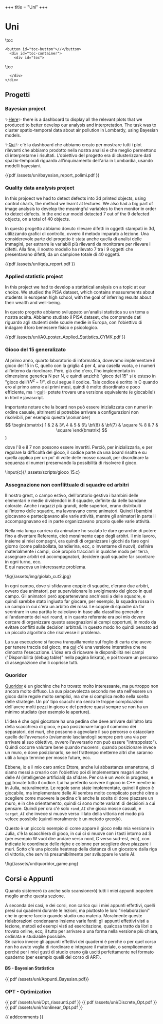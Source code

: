 +++
title = "Uni"
+++

# Uni
\toc
~~~
<button id="toc-button">//</button>
  <div id="toc-container">
    <div id="toc">
~~~
\toc
~~~ 
  </div>   
</div>
~~~


## Progetti

### Bayesian project
✨[Here](/assets/figures/visualize.html)✨ there is a dashboard to display all the relevant plots that we produced to better develop our analysis and interpretation. The task was to cluster spatio-temporal data about air pollution in Lombardy, using Bayesian models.

✨[Qui](/assets/figures/visualize.html)✨ c'è la dashboard che abbiamo creato per mostrare tutti i plot rilevanti che abbiamo prodotto nella nostra analisi e che meglio permettono di interpretarne i risultati. L'obiettivo del progetto era di clusterizzare dati spazio-temporali riguardo all'inquinamento dell'aria in Lombardia, usando modelli bayesiani.

{{pdf /assets/uni/bayesian_report_polimi.pdf }}

### Quality data analysis project
In this projoect we had to detect defects into 3d printed objects, using control charts, the method we learnt at lectures. We also had a big part of image analysis to develop the meaningful variables to then monitor in order to detect defects. In the end our model detected 7 out of the 9 defected objects, on a total of 40 objects.

In questo progetto abbiamo dovuto rilevare difetti in oggetti stampati in 3d, utilizzando grafici di controllo, ovvero il metodo imparato a lezione. Una considerevole parte del progetto è stata anche quella di analisi delle immagini, per estrarre le variabili più rilevanti da monitorare per rilevare i difetti. Alla fine, il nostro modello ha rilevato 7 tra i 9 oggetti che presentavano difetti, da un campione totale di 40 oggetti. 

{{pdf /assets/uni/qda_report.pdf }}

### Applied statistic project
In this project we had to develop a statistical analysis on a topic at our choice. We studied the PISA dataset, which contains measurements about students in european high school, with the goal of inferring results about their wealth and well-being.

In questo progetto abbiamo sviluppato un'analisi statistica su un tema a nostra scelta. Abbiamo studiato il PISA dataset, che comprende dati riguardo agli studenti delle scuole medie in Europa, con l'obiettivo di indagare il loro benessere fisico e psicologico.

{{pdf /assets/uni/A0_poster_Applied_Statistics_CYMK.pdf }}

### Gioco del 15 generalizato
Al primo anno, quarto laboratorio di informatica, dovevamo implementare il gioco del 15 in C, quello con la griglia 4 per 4, una casella vuota, e i numeri all'interno da riordinare. Però, già che c'ero, l'ho implementato in dimensione generica N per N, e quindi anzichè "gioco del 15" si è esteso in "gioco dell'$(N^2-1)$", di cui segue il codice. Tale codice è scritto in C quando ero al primo anno e ai primi mesi, quindi è molto disordinato e poco efficiente, ma ✨[qui](/assets/uni/15_game.html)✨ potete trovare una versione equivalente (e giocabile!) in html e javascript.


Importante notare che la board non può essere inizializzata con numeri in ordine casuale, altrimenti si potrebbe arrivare a configurazioni non risolvibili, per esempio questa
\nonumber{$$
\begin{bmatrix}
1 & 2 & 3\\
4 & 5 & 6\\
\bf{8} & \bf{7} & \square
 % 8 & 7 & \square
\end{bmatrix}
$$}
<!-- $\{1\,2\,3;\,4\,5\,6;\,8\,7\;\square \}$,  -->
dove l'8 e il 7 non possono essere invertiti. Perciò, per inizializzarla, e per regolare la difficoltà del gioco, il codice parte da una board risolta e su quella applica per un po' di volte delle mosse casuali, per disordinare la sequenza di numeri preservando la possibilità di risolvere il gioco.
<!-- "risoluzionabilità". -->
<!-- "risolutibilezza".  -->
<!-- "fattibiltà".  -->


\input{c}{/_assets/scripts/gioco_15.c}



### Assegnazione non conflittuale di squadre ed arbitri
Il nostro grest, o campo estivo, dell'oratorio gestiva i bambini delle elementari e medie dividendoli in 8 squadre, definite da delle bandane colorate. Anche i ragazzi più grandi, delle superiori, erano distribuiti all'interno delle squadre, ma lavoravano come animatori. Quindi i bambini giocavano e partecipavano alle varie attività, mentre gli animatori in parte li accompagnavano ed in parte organizzavano proprio quelle varie attività. 
<!-- Ovviamente le squadre erano utili affinché ogni gioco e attività contribuisse ad una classifica generale, per quindi indurre i bambini a impegnarsi e divertirsi con una vera e coinvolgente motivazione. -->

Nella mia lunga carriera da animatore ho scalato le dure gerarchie di potere fino a diventare Referente, cioè moralmente capo degli arbitri. Il mio lavoro, insieme ai miei compagni, era quindi di organizzare i giochi da fare ogni giorno (come pallabollata, bandierina, ecc, o inventarne di nuovi), definire materialmente i campi, cioè proprio tracciarli in qualche modo per terra, assegnare arbitri ed accompagnatori, decidere quali squadre far scontrare in ogni turno, ecc. \
E qui nasceva un interessante problema.

\fig{/assets/img/giolab_cut2.jpg}

In ogni campo, dove si sfidavano coppie di squadre, c'erano due arbitri, ovvero due animatori, per supervisionare lo svolgimento del gioco in quel campo. Gli animatori però appartenevano anch'essi a delle squadre, e quindi sarebbe stato ingiusto far giocare, per esempio, la squadra rossa in un campo in cui c'era un arbitro dei rossi. Le coppie di squadre da far scontrare in una partita le calcolavo in base alla classifica generale e all'andamento dei vari round, e in quanto referente era poi mio dovere cercare di organizzare queste assegnazioni ai campi opportuni, in modo da evitare conflitti sulle decisioni arbitrali. In questo modo ho quindi pensato ad un piccolo algoritmo che risolvesse il problema.

La sua esecuzione si faceva tranquillamente sul foglio di carta che avevo per tenere traccia del gioco, ma [qui](/assets/uni/campi_grest.html) c'è una versione interattiva che ne dimostra l'esecuzione. L'idea era di ricavare le disponibilità nei campi ("Disponibilità (debug table)" nella pagina linkata), e poi trovare un percorso di assegnazione che li coprisse tutti.


### Quoridor
[Quoridor](https://it.wikipedia.org/wiki/Quoridor) è un giochino che ho trovato molto interessante, ma purtroppo non ancora molto diffuso. La sua piacevolezza secondo me sta nell'essere un gioco dalle regole molto semplici, ma che si complica molto nella scelta delle strategie. Un po' tipo scacchi ma senza le troppe complicazioni dell'avere molti pezzi in gioco e del perdere quasi sempre se non ha un minimo studiato (per esempio le aperture). 

L'idea è che ogni giocatore ha una pedina che deve arrivare dall'altro lato della scacchiera di gioco, e può posizionare lungo il cammino dei separatori, dei muri, che possono o agevolare il suo percorso o ostacolare quello dell'avversario (oviamente lasciandogli sempre però una via per arrivare al suo obiettivo, ovvero l'avversario non può essere "intrappolato"). Quindi occorre valutare bene quando muoversi, quando posizionare invece un muro, e dove posizionarlo, se nel frattempo metterne altri che saranno utili a lungo termine per mosse future, ecc.

Ebbene, io e il mio caro amico Ettore, anche lui abbastanza smanettone, ci siamo messi a crearlo con l'obiettivo poi di implementare magari anche delle AI (intelligenze artificiali) da sfidare. Per ora è un work in progress, e [qui](https://github.com/ettoremodina/Quoridor-competition) trovate tutto il codice. Lui ha preferito scrivere il gioco in C++ mentre io in Julia, naturalmente. Le regole sono state implementate, quindi il gioco è giocabile, ma implementare delle AI sembra molto complicato perché oltre a scegliere come muovere la pedina c'è anche la scelta di dove piazzare un muro, e in che orientamento, quindi ci sono molte varianti di decisioni a cui pensare. Quindi per ora c'è solo `rand_AI` che gioca mosse casuali, e `target_AI` che invece si muove verso il lato della vittoria nel modo più veloce possibile (quindi moralmente è un metodo greedy).

<!-- \fig{/assets/uni/quoridor.png} -->

<!-- Per esempio nella posizione che segue sarà sicuramente il giocatore 2 a vincere, perché si è creato moralmente un corridoio verso la vittoria, costringendo nel frattempo il giocatore 1 ad un giro più largo per arrivare invece alla sua vittoria (dato che sul lato destro ha la strada sbarrata). Da notare che carino anche il plot con la heatmap delle celle e della lunghezza del cammino minimo per arrivarci. -->

Questo è un piccolo esempio di come appare il gioco nella mia versione in Julia, c'è la scacchiera di gioco, in cui ci si muove con i tasti intorno ad S (per esempio W vuol dire andare verso nord, C verso sud-est, ecc), con indicate le coordinate delle righe e colonne per scegliere dove piazzare i muri. Sotto c'è una piccola heatmap della distanza di un giocatore dalla riga di vittoria, che servirà presumibilmente per sviluppare le varie AI.

\fig{/assets/uni/quoridor_game.png}

<!-- Il giocatore 1 ostacola strenuamente gli ultimi passi dell'avversario, ma alla fine non può fare altro che soccombere al suo destino. -->

<!-- \fig{/assets/uni/quoridor_end.png} -->


## Corsi e Appunti
Quando sistemerò (o anche solo scansionerò) tutti i miei appunti popolerò meglio anche questa sezione. 

A seconda dei casi, e dei corsi, non carico qui i miei appunti effettivi, quelli presi sui quaderni durante le lezioni, ma piuttosto le loro "rielaborazioni" che in genere faccio quando studio una materia. Moralmente queste rielaborazioni condensano insieme varie fonti: gli appunti effettivi visti a lezione, metodi ed esempi visti ad esercitazione, qualcosa tratto da libri o trovato online, ecc; il tutto per arrivare a una forma nella versione più chiara, ordinata e studiabile possibile.\
Se carico invece gli appunti effettivi dei quaderni è perché o per quel corso non ho avuto voglia di riordinare e integrare il materiale, o semplicemente perché per i miei gusti di studio erano già usciti perfettamente nel formato quaderno (per esempio quelli del corso di ARF).


#### BS - Bayesian Statistics
{{ pdf /assets/uni/Appunti_Bayesian.pdf}}

### OPT - Optimization
<!-- {{ pdf /assets/uni/Opt_slides.pdf}} -->
{{ pdf /assets/uni/Opt_riassunti.pdf }}
{{ pdf /assets/uni/Discrete_Opt.pdf }}
{{ pdf /assets/uni/Nonlinear_Opt.pdf }}

<!-- 
### SDE (magistrale, anno 1)
(ovvero Stochastic Differential Equations). Esame andato non troppo bene, ma malgrado questo il corso in sé era anche abbastanza interessante, se non fosse per la troppa teoria e dimostrazioni in cui era immerso: praticamente abbiamo visto le equazioni differenziali stocastiche, in teoria il focus del corso, solo l'ultima settimana. All'esame era ammesso portarsi un foglio A4 con scritto quanto ognuno ritenesse utile, e come si può non cogliere l'occasione di ottimizzare tutto quello spazio? Raccoglie nella prima facciata il classico formulario di Probabilità, mentre nella seconda c'è la parte dedicata invece alle nuove cose del calcolo stocastico. 

{{ pdf /assets/uni/foglio_sde.pdf}}

Qualora poi l'attività di divulgazione matematica diventasse florida la prima idea di prodotto per il merchandising sarà senz'altro un telo mare con sopra stampato questo formulario. 

### Elettronica (triennale, anno 3)

Il formulario per l'esame di Elettronica. Con vari easter egg all'interno.

{{ pdf /assets/uni/formulario_elettronica_intero.pdf }}

### EDP (triennale, anno 3)

I miei appunti per il corso di Metodi Analitici e Numerici delle EDP (Equazioni Differenziali alle Derivate Parziali). Corso tostissimo, forse il più difficile che abbia affrontato nei vari anni. Ma gli appunti mi sono usciti benissimo, era nel periodo in cui mi sono accorto che scrivere a quadretti alternati era una mera forzatura e convenzione imposta dagli ordini inferiori di educazione scolastica, quindi qui ho iniziato la mia conversione alla scrittura su ogni quadretto (ma ovviamente mantenendo sempre l'ordine, ad esempio limitando a tre il numero di righe consecutive scrivibili prima di una riga vuota di spaziatura).

{{ pdf /assets/uni/Appunti_EDP.pdf }}

La vera chiccca sono anche tutti i commenti in matita, che appunto commentano gli appunti "seri" scritti in penna e permettono di comprendere meglio tutto. -->
 

{{ addcomments }}
